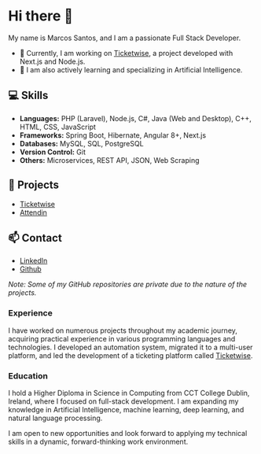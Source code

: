 # Hi there 👋

My name is Marcos Santos, and I am a passionate Full Stack Developer. 

- 🔭 Currently, I am working on [Ticketwise](https://www.ticketwise.me/), a project developed with Next.js and Node.js.
- 🌱 I am also actively learning and specializing in Artificial Intelligence.

## 💻 Skills

- **Languages:** PHP (Laravel), Node.js, C#, Java (Web and Desktop), C++, HTML, CSS, JavaScript
- **Frameworks:** Spring Boot, Hibernate, Angular 8+, Next.js
- **Databases:** MySQL, SQL, PostgreSQL
- **Version Control:** Git
- **Others:** Microservices, REST API, JSON, Web Scraping

## 🎯 Projects

- [Ticketwise](https://www.ticketwise.me/)
- [Attendin](https://www.attendin.xyz/)

## 📫 Contact

- [LinkedIn](https://www.linkedin.com/in/marcos-santos-stack/)
- [Github](https://github.com/marcossantosfl) 

*Note: Some of my GitHub repositories are private due to the nature of the projects.*

### Experience

I have worked on numerous projects throughout my academic journey, acquiring practical experience in various programming languages and technologies. I developed an automation system, migrated it to a multi-user platform, and led the development of a ticketing platform called [Ticketwise](https://ticketwise.me/).

### Education

I hold a Higher Diploma in Science in Computing from CCT College Dublin, Ireland, where I focused on full-stack development. I am expanding my knowledge in Artificial Intelligence, machine learning, deep learning, and natural language processing.

I am open to new opportunities and look forward to applying my technical skills in a dynamic, forward-thinking work environment.
